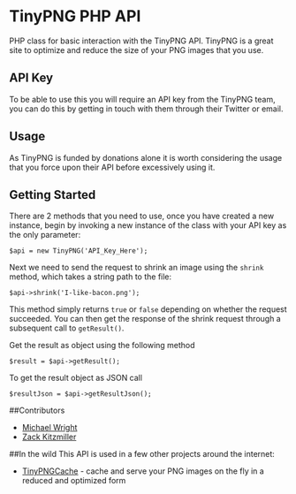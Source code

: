 TinyPNG PHP API
===============

PHP class for basic interaction with the TinyPNG API. TinyPNG is a great site to optimize and reduce the size of your PNG images that you use.

## API Key
To be able to use this you will require an API key from the TinyPNG team, you can do this by getting in touch with them through their Twitter or email.

## Usage
As TinyPNG is funded by donations alone it is worth considering the usage that you force upon their API before excessively using it.

## Getting Started

There are 2 methods that you need to use, once you have created a new instance, begin by invoking a new instance of the class with your API key as the only parameter:

    $api = new TinyPNG('API_Key_Here');

Next we need to send the request to shrink an image using the `shrink` method, which takes a string path to the file:

    $api->shrink('I-like-bacon.png');

This method simply returns `true` or `false` depending on whether the request succeeded. You can then get the response of the shrink request through a subsequent call to `getResult()`.

Get the result as object using the following method

    $result = $api->getResult();

To get the result object as JSON call

    $resultJson = $api->getResultJson();

##Contributors

- [Michael Wright](http://twitter.com/michaelw90)
- [Zack Kitzmiller](http://github.com/zackkitzmiller)

##In the wild
This API is used in a few other projects around the internet:

- [TinyPNGCache](http://github.com/michael90/TinyPNGCache) - cache and serve your PNG images on the fly in a reduced and optimized form